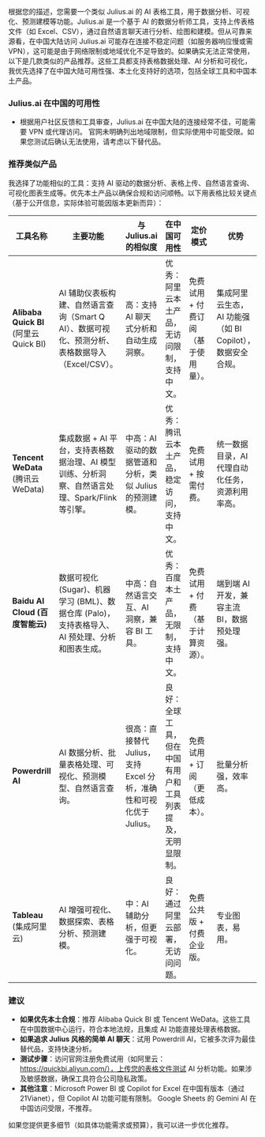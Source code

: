 根据您的描述，您需要一个类似 Julius.ai 的 AI 表格工具，用于数据分析、可视化、预测建模等功能。Julius.ai 是一个基于 AI 的数据分析师工具，支持上传表格文件（如 Excel、CSV），通过自然语言聊天进行分析、绘图和建模。但从可靠来源看，在中国大陆访问 Julius.ai 可能存在连接不稳定问题（如服务器响应慢或需 VPN），这可能是由于网络限制或地域优化不足导致的。如果确实无法正常使用，以下是几款类似的产品推荐。这些工具都支持表格数据处理、AI 分析和可视化，我优先选择了在中国大陆可用性强、本土化支持好的选项，包括全球工具和中国本土产品。

### Julius.ai 在中国的可用性
- 根据用户社区反馈和工具审查，Julius.ai 在中国大陆的连接经常不佳，可能需要 VPN 或代理访问。 官网未明确列出地域限制，但实际使用中可能受限。如果您测试后确认无法使用，请考虑以下替代品。

### 推荐类似产品
我选择了功能相似的工具：支持 AI 驱动的数据分析、表格上传、自然语言查询、可视化图表生成等。优先本土产品以确保合规和访问顺畅。以下用表格比较关键点（基于公开信息，实际体验可能因版本更新而异）：

| 工具名称 | 主要功能 | 与 Julius.ai 的相似度 | 在中国可用性 | 定价模式 | 优势 | 缺点 |
|----------|----------|------------------------|--------------|----------|------|------|
| **Alibaba Quick BI** (阿里云 Quick BI) | AI 辅助仪表板构建、自然语言查询（Smart Q AI）、数据可视化、预测分析、表格数据导入（Excel/CSV）。 | 高：支持 AI 聊天式分析和自动生成洞察。 | 优秀：阿里云本土产品，无访问限制，支持中文。 | 免费试用 + 付费订阅（基于使用量）。 | 集成阿里云生态，AI 功能强（如 BI Copilot），数据安全合规。 | 更偏向企业级 BI，可能学习曲线稍陡。 |
| **Tencent WeData** (腾讯云 WeData) | 集成数据 + AI 平台，支持表格数据治理、AI 模型训练、分析洞察、自然语言处理、Spark/Flink 等引擎。 | 中高：AI 驱动的数据管道和分析，类似 Julius 的预测建模。 | 优秀：腾讯云本土产品，稳定访问，支持中文。 | 免费试用 + 按需付费。 | 统一数据目录，AI 代理自动化任务，资源利用率高。 | 更适合大数据场景，非纯表格工具。 |
| **Baidu AI Cloud (百度智能云)** | 数据可视化 (Sugar)、机器学习 (BML)、数据仓库 (Palo)，支持表格导入、AI 预处理、分析和图表生成。 | 中高：自然语言交互、AI 洞察，兼容 BI 工具。 | 优秀：百度本土产品，无限制，支持中文。 | 免费试用 + 付费（基于计算资源）。 | 端到端 AI 开发，兼容主流 BI，数据预处理强。 | 功能模块化，可能需集成使用。 |
| **Powerdrill AI** | AI 数据分析、批量表格处理、可视化、预测模型、自然语言查询。 | 很高：直接替代 Julius，支持 Excel 分析，准确性和可视化优于 Julius。 | 良好：全球工具，但在中国有用户和工具列表提及，无明显限制。 | 免费试用 + 订阅（更低成本）。 | 批量分析强，效率高。 | 可能需英文界面（但支持多语言）。 |
| **Tableau** (集成阿里云) | AI 增强可视化、数据探索、表格分析、预测建模。 | 中：AI 辅助分析，但更强于可视化。 | 良好：通过阿里云部署，无访问问题。 | 免费公共版 + 付费企业版。 | 专业图表，易用。 | 非纯 AI 工具，AI 功能需额外配置。 |

### 建议
- **如果优先本土合规**：推荐 Alibaba Quick BI 或 Tencent WeData。这些工具在中国数据中心运行，符合本地法规，且集成 AI 功能直接处理表格数据。
- **如果追求 Julius 风格的简单 AI 聊天**：试用 Powerdrill AI，它被多次评为最佳替代品，支持快速分析。
- **测试步骤**：访问官网注册免费试用（如阿里云：https://quickbi.aliyun.com/），上传您的表格文件测试 AI 分析功能。如果涉及敏感数据，确保工具符合公司隐私政策。
- **其他注意**：Microsoft Power BI 或 Copilot for Excel 在中国有版本（通过 21Vianet），但 Copilot AI 功能可能有限制。 Google Sheets 的 Gemini AI 在中国访问受限，不推荐。

如果您提供更多细节（如具体功能需求或预算），我可以进一步优化推荐。